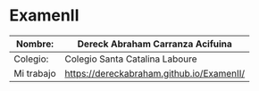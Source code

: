 # ExamenII
|  Nombre: | Dereck Abraham Carranza Acifuina |
| ------------ | ------------ |
|  Colegio: | Colegio Santa Catalina Laboure  |
|  Mi trabajo | https://dereckabraham.github.io/ExamenII/|

